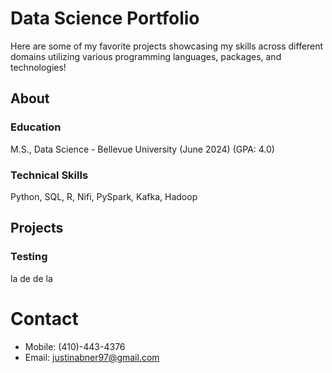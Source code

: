 # Data Science Portfolio
Here are some of my favorite projects showcasing my skills across different domains utilizing various programming languages, packages, and technologies!
## About
### Education
M.S., Data Science - Bellevue University (June 2024) (GPA: 4.0)

### Technical Skills
Python, SQL, R, Nifi, PySpark, Kafka, Hadoop

## Projects
### Testing
la de de la

# Contact
- Mobile: (410)-443-4376
- Email: justinabner97@gmail.com
